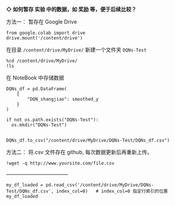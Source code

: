 **◇ 如何暂存 实验 中的数据，如 奖励 等，便于后续比较？**

方法一： 暂存在 Google Drive

```
from google.colab import drive
drive.mount('/content/drive')
```

在目录 `/content/drive/MyDrive/` 新建一个文件夹 `DQNs-Test`

```
%cd /content/drive/MyDrive/
!ls
```



在 NoteBook 中存储数据

```
DQNs_df = pd.DataFrame(
    {
        "DQN_shangjiao": smoothed_y
    }
)

if not os.path.exists("DQNs-Test"):
  os.mkdir("DQNs-Test")


DQNs_df.to_csv("/content/drive/MyDrive/DQNs-Test/DQNs_df.csv")
```

方法二： 将.csv 文件存在 github, 每次数据更新后再重新上传。 

```
!wget -q http://www.yoursite.com/file.csv
```

————————————
```
my_df_loaded = pd.read_csv('/content/drive/MyDrive/DQNs-Test/DQNs_df.csv', index_col=0)   # index_col=0 指定行索引的位置
my_df_loaded
```


